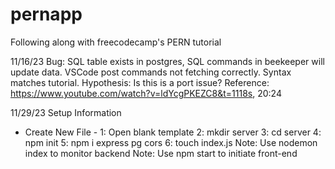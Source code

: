 # pernapp
Following along with freecodecamp's PERN tutorial 

11/16/23
Bug: SQL table exists in postgres, SQL commands in beekeeper will update data. VSCode post commands not fetching correctly. Syntax matches tutorial.
Hypothesis: Is this is a port issue?
Reference: https://www.youtube.com/watch?v=ldYcgPKEZC8&t=1118s, 20:24

11/29/23
Setup Information
- Create New File -
1: Open blank template
2:  mkdir server
3: cd server 
4: npm init
5: npm i express pg cors
6: touch index.js
Note: Use nodemon index to monitor backend
Note: Use npm start to initiate front-end 

